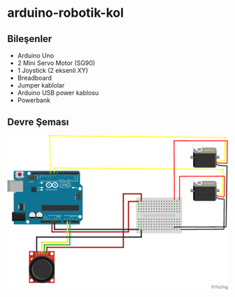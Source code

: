 # arduino-robotik-kol

## Bileşenler
* Arduino Uno
* 2 Mini Servo Motor (SG90)
* 1 Joystick (2 eksenli XY)
* Breadboard
* Jumper kablolar
* Arduino USB power kablosu
* Powerbank

## Devre Şeması
![devre-semasi](servo-robot-kol.png)

